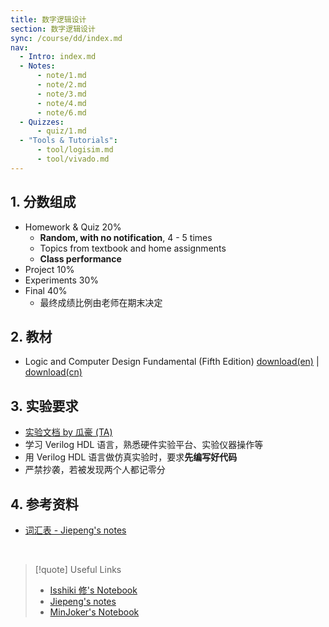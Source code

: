 ```yaml
---
title: 数字逻辑设计
section: 数字逻辑设计
sync: /course/dd/index.md
nav:
  - Intro: index.md
  - Notes:
      - note/1.md
      - note/2.md
      - note/3.md
      - note/4.md
      - note/6.md
  - Quizzes:
      - quiz/1.md
  - "Tools & Tutorials":
      - tool/logisim.md
      - tool/vivado.md
---
```


## 1. 分数组成

- Homework & Quiz 20%
    - **Random, with no notification**, 4 - 5 times
    - Topics from textbook and home assignments
    - **Class performance**
- Project 10%
- Experiments 30%
- Final 40%
    - 最终成绩比例由老师在期末决定

## 2. 教材

- Logic and Computer Design Fundamental (Fifth Edition) [download(en)](https://pan.memset0.cn/Share/Textbooks/Logic%20and%20computer%20design%20fundamentals,%20Fifth%20Edition%20-%20M.%20Morris%20R.%20Mano,%20Charles%20R.%20Kime,%20Tom%20Martin.pdf) | [download(cn)](https://pan.memset0.cn/Share/Textbooks/%E9%80%BB%E8%BE%91%E4%B8%8E%E8%AE%A1%E7%AE%97%E6%9C%BA%E8%AE%BE%E8%AE%A1%E5%9F%BA%E7%A1%80%EF%BC%88%E5%8E%9F%E4%B9%A6%E7%AC%AC5%E7%89%88%EF%BC%89%20-%20M.Morris%20Mano,%20Charles%20Kime.pdf)

## 3. 实验要求

- [实验文档 by 瓜豪 (TA)](https://guahao31.github.io/2024_DD/)
- 学习 Verilog HDL 语言，熟悉硬件实验平台、实验仪器操作等
- 用 Verilog HDL 语言做仿真实验时，要求**先编写好代码**
- 严禁抄袭，若被发现两个人都记零分

## 4. 参考资料

- [词汇表 - Jiepeng's notes](https://note.jiepeng.tech/CS/DigitalDesign/glossary/)

<br />

> [!quote] Useful Links
>
> -   [Isshiki 修's Notebook](https://note.isshikih.top/cour_note/D2QD_DigitalDesign/)
> -   [Jiepeng's notes](https://note.jiepeng.tech/CS/DigitalDesign/)
> -   [MinJoker's Notebook](https://note.minjoker.top/cs/system/digital_logic/)
